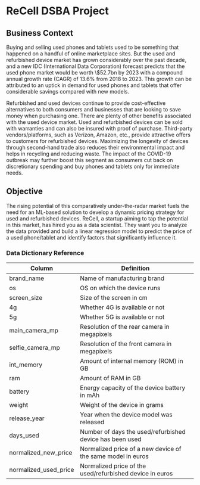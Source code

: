 # ReCell DSBA Project

## Business Context

Buying and selling used phones and tablets used to be something that happened on a handful of online marketplace sites. But the used and refurbished device market has grown considerably over the past decade, and a new IDC (International Data Corporation) forecast predicts that the used phone market would be worth \\$52.7bn by 2023 with a compound annual growth rate (CAGR) of 13.6% from 2018 to 2023. This growth can be attributed to an uptick in demand for used phones and tablets that offer considerable savings compared with new models.

Refurbished and used devices continue to provide cost-effective alternatives to both consumers and businesses that are looking to save money when purchasing one. There are plenty of other benefits associated with the used device market. Used and refurbished devices can be sold with warranties and can also be insured with proof of purchase. Third-party vendors/platforms, such as Verizon, Amazon, etc., provide attractive offers to customers for refurbished devices. Maximizing the longevity of devices through second-hand trade also reduces their environmental impact and helps in recycling and reducing waste. The impact of the COVID-19 outbreak may further boost this segment as consumers cut back on discretionary spending and buy phones and tablets only for immediate needs.


## Objective

The rising potential of this comparatively under-the-radar market fuels the need for an ML-based solution to develop a dynamic pricing strategy for used and refurbished devices. ReCell, a startup aiming to tap the potential in this market, has hired you as a data scientist. They want you to analyze the data provided and build a linear regression model to predict the price of a used phone/tablet and identify factors that significantly influence it.

### Data Dictionary Reference
| Column | Definition |
| ------ | ---------- |
| brand_name | Name of manufacturing brand |
| os | OS on which the device runs |
| screen_size | Size of the screen in cm |
| 4g | Whether 4G is available or not |
| 5g | Whether 5G is available or not |
| main_camera_mp | Resolution of the rear camera in megapixels |
| selfie_camera_mp | Resolution of the front camera in megapixels |
| int_memory | Amount of internal memory (ROM) in GB |
| ram | Amount of RAM in GB |
| battery | Energy capacity of the device battery in mAh |
| weight | Weight of the device in grams |
| release_year | Year when the device model was released |
| days_used | Number of days the used/refurbished device has been used |
| normalized_new_price | Normalized price of a new device of the same model in euros |
| normalized_used_price | Normalized price of the used/refurbished device in euros |
